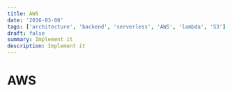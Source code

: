 ```yaml
---
title: AWS
date: '2016-03-08'
tags: ['architecture', 'backend', 'serverless', 'AWS', 'lambda', 'S3']
draft: false
summary: Implement it
description: Implement it
---
```


# AWS




